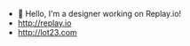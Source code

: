 - 👋 Hello, I'm a designer working on Replay.io!
- http://replay.io
- http://lot23.com


<!---
jonbell-lot23/jonbell-lot23 is a ✨ special ✨ repository because its `README.md` (this file) appears on your GitHub profile.
You can click the Preview link to take a look at your changes.
--->
